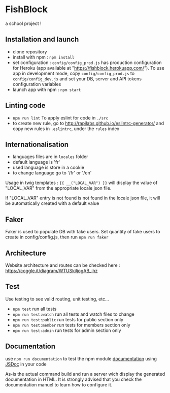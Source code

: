 # FishBlock

a school project !

## Installation and launch

- clone repository
- install with npm : `npm install`
- set configuration : `config/config_prod.js` has production configuration for Heroku (app available at "https://fishblock.herokuapp.com/"). To use app in development mode, copy `config/config_prod.js` to `config/config_dev.js` and set your DB, server and API tokens configuration variables
- launch app with npm : `npm start`

## Linting code

- `npm run lint` To apply eslint for code in `./src`
- to create new rule, go to http://rapilabs.github.io/eslintrc-generator/ and copy new rules in `.eslintrc`, under the `rules` index

## Internationalisation

- languages files are in `locales` folder
- default language is 'fr'
- used language is store in a cookie
- to change language go to '/fr' or '/en'

Usage in twig templates :
`{{ __("LOCAL_VAR") }}` will display the value of "LOCAL_VAR" from the appropriate locale json file.

If "LOCAL_VAR" entry is not found is not found in the locale json file, it will be automatically created with a default value

## Faker

Faker is used to populate DB with fake users.
Set quantity of fake users to create in config/config.js, then run `npm run faker`

## Architecture

Website architecture and routes can be checked here : https://coggle.it/diagram/WTUSkiIjogAB_ihz

## Test
Use testing to see valid routing, unit testing, etc...
- `npm test` run all tests
- `npm run test:watch` run all tests and watch files to change
- `npm run test:public` run tests for public section only
- `npm run test:member` run tests for members section only
- `npm run test:admin` run tests for admin section only

## Documentation

use `npm run documentation` to test the npm module [documentation](https://www.npmjs.com/package/documentation) using [JSDoc](http://usejsdoc.org/) in your code

As-is the actual command build and run a server wich display the generated documentation in HTML. It is strongly advised that you check the documentation manuel to learn how to configure it.